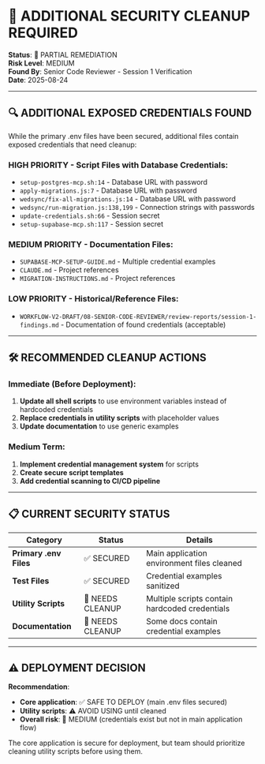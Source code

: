 # 🚨 ADDITIONAL SECURITY CLEANUP REQUIRED

**Status**: 🔶 PARTIAL REMEDIATION  
**Risk Level**: MEDIUM  
**Found By**: Senior Code Reviewer - Session 1 Verification  
**Date**: 2025-08-24  

---

## 🔍 ADDITIONAL EXPOSED CREDENTIALS FOUND

While the primary .env files have been secured, additional files contain exposed credentials that need cleanup:

### **HIGH PRIORITY** - Script Files with Database Credentials:
- `setup-postgres-mcp.sh:14` - Database URL with password
- `apply-migrations.js:7` - Database URL with password  
- `wedsync/fix-all-migrations.js:14` - Database URL with password
- `wedsync/run-migration.js:138,199` - Connection strings with passwords
- `update-credentials.sh:66` - Session secret
- `setup-supabase-mcp.sh:117` - Session secret

### **MEDIUM PRIORITY** - Documentation Files:
- `SUPABASE-MCP-SETUP-GUIDE.md` - Multiple credential examples
- `CLAUDE.md` - Project references
- `MIGRATION-INSTRUCTIONS.md` - Project references

### **LOW PRIORITY** - Historical/Reference Files:
- `WORKFLOW-V2-DRAFT/08-SENIOR-CODE-REVIEWER/review-reports/session-1-findings.md` - Documentation of found credentials (acceptable)

---

## 🛠️ RECOMMENDED CLEANUP ACTIONS

### Immediate (Before Deployment):
1. **Update all shell scripts** to use environment variables instead of hardcoded credentials
2. **Replace credentials in utility scripts** with placeholder values
3. **Update documentation** to use generic examples

### Medium Term:
1. **Implement credential management system** for scripts
2. **Create secure script templates** 
3. **Add credential scanning to CI/CD pipeline**

---

## 📋 CURRENT SECURITY STATUS

| Category | Status | Details |
|----------|--------|---------|
| **Primary .env Files** | ✅ SECURED | Main application environment files cleaned |
| **Test Files** | ✅ SECURED | Credential examples sanitized |  
| **Utility Scripts** | 🔶 NEEDS CLEANUP | Multiple scripts contain hardcoded credentials |
| **Documentation** | 🔶 NEEDS CLEANUP | Some docs contain credential examples |

---

## ⚠️ DEPLOYMENT DECISION

**Recommendation**: 
- **Core application**: ✅ SAFE TO DEPLOY (main .env files secured)
- **Utility scripts**: ⚠️ AVOID USING until cleaned
- **Overall risk**: 🔶 MEDIUM (credentials exist but not in main application flow)

The core application is secure for deployment, but team should prioritize cleaning utility scripts before using them.